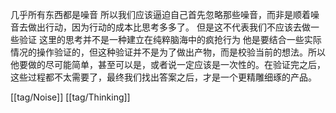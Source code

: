 几乎所有东西都是噪音 所以我们应该逼迫自己首先忽略那些噪音，而非是顺着噪音去做出行动，因为行动的成本比思考多多了。
但是这不代表我们不应该去做一些验证 这里的思考并不是一种建立在纯粹脑海中的疯抢行为 他是要结合一些实际情况的操作验证的，但这种验证并不是为了做出产物，而是校验当前的想法。所以他要做的尽可能简单，甚至可以是，或者说一定应该是一次性的。在验证完之后，这些过程都不太需要了，最终我们找出答案之后，才是一个更精雕细琢的产品。

[[tag/Noise]] [[tag/Thinking]]